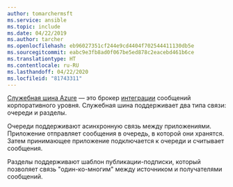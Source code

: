 ```yaml
---
author: tomarchermsft
ms.service: ansible
ms.topic: include
ms.date: 04/22/2019
ms.author: tarcher
ms.openlocfilehash: eb96027351cf244e9cd4404f702544411130db5e
ms.sourcegitcommit: eabc9e3fb8ad0f067be5ed878c2eacebd461b6ce
ms.translationtype: HT
ms.contentlocale: ru-RU
ms.lasthandoff: 04/22/2020
ms.locfileid: "81743311"
---
```

[Служебная шина Azure](/azure/service-bus-messaging/service-bus-messaging-overview) — это брокер [интеграции](https://azure.microsoft.com/product-categories/integration/) сообщений корпоративного уровня. Служебная шина поддерживает два типа связи: очереди и разделы. 

Очереди поддерживают асинхронную связь между приложениями. Приложение отправляет сообщения в очередь, в которой они хранятся. Затем принимающее приложение подключается к очереди и считывает сообщения.

Разделы поддерживают шаблон публикации-подписки, который позволяет связь "один-ко-многим" между источником и получателями сообщений.